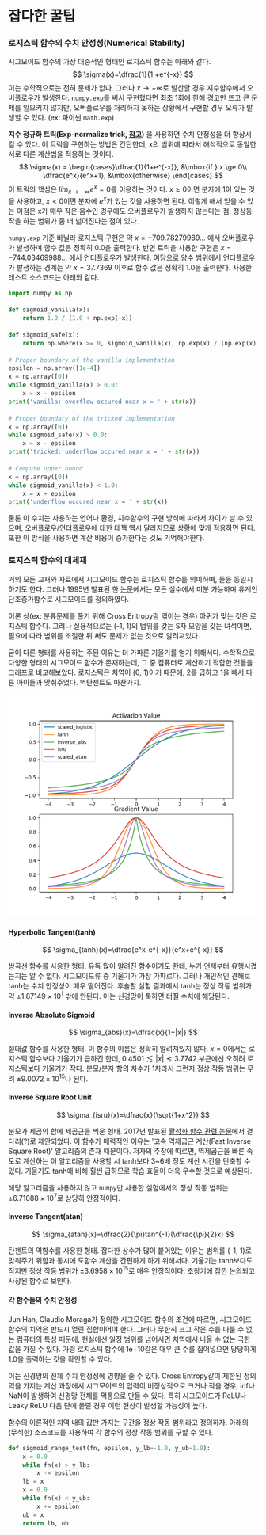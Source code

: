 # 잡다한 꿀팁

### 로지스틱 함수의 수치 안정성(Numerical Stability)

시그모이드 함수의 가장 대중적인 형태인 로지스틱 함수는 아래와 같다.
$$
\sigma(x)=\dfrac{1}{1 +e^{-x}}
$$
이는 수학적으로는 전혀 문제가 없다. 그러나 $x \to -\infty$로 발산할 경우 지수함수에서 오버플로우가 발생한다. `numpy.exp`를 써서 구현했다면 최초 1회에 한해 경고만 뜨고 큰 문제를 일으키지 않지만, 오버플로우를 처리하지 못하는 상황에서 구현할 경우 오류가 발생할 수 있다. (ex: 파이썬 `math.exp`)

**지수 정규화 트릭(Exp-normalize trick, [참고](https://timvieira.github.io/blog/post/2014/02/11/exp-normalize-trick/))** 을 사용하면 수치 안정성을 더 향상시킬 수 있다. 이 트릭을 구현하는 방법은 간단한데, x의 범위에 따라서 해석적으로 동일한 서로 다른 계산법을 적용하는 것이다.
$$
\sigma(x) = \begin{cases}\dfrac{1}{1+e^{-x}}, &\mbox{if } x \ge 0\\ \dfrac{e^x}{e^x+1}, &\mbox{otherwise} \end{cases}
$$
이 트릭의 핵심은 $lim_{x \to -\infty}e^x=0$를 이용하는 것이다. $x \ge 0$이면 분자에 1이 있는 것을 사용하고, $x < 0$이면 분자에 $e^x$가 있는 것을 사용하면 된다. 이렇게 해서 얻을 수 있는 이점은 x가 매우 작은 음수인 경우에도 오버플로우가 발생하지 않는다는 점, 정상동작을 하는 범위가 좀 더 넓어진다는 점이 있다.

`numpy.exp` 기준 바닐라 로지스틱 구현은 약 $x = -709.78279989...$ 에서 오버플로우가 발생하며 함수 값은 정확히 0.0을 출력한다. 반면 트릭을 사용한 구현은 $x = -744.03469988...$ 에서 언더플로우가 발생한다. 여담으로 양수 범위에서 언더플로우가 발생하는 경계는 약 $x = 37.7369$ 이후로 함수 값은 정확히 1.0을 출력한다. 사용한 테스트 소스코드는 아래와 같다.

```python
import numpy as np

def sigmoid_vanilla(x):
    return 1.0 / (1.0 + np.exp(-x))

def sigmoid_safe(x):
    return np.where(x >= 0, sigmoid_vanilla(x), np.exp(x) / (np.exp(x) + 1.0))

# Proper boundary of the vanilla implementation
epsilon = np.array([1e-4])
x = np.array([0])
while sigmoid_vanilla(x) > 0.0:
    x = x - epsilon
print('vanilla: overflow occured near x = ' + str(x))

# Proper boundary of the tricked implementation
x = np.array([0])
while sigmoid_safe(x) > 0.0:
    x = x - epsilon
print('tricked: underflow occured near x = ' + str(x))

# Compute upper bound
x = np.array([0])
while sigmoid_vanilla(x) < 1.0:
    x = x + epsilon
print('underflow occured near x = ' + str(x))
```

물론 이 수치는 사용하는 언어나 환경, 지수함수의 구현 방식에 따라서 차이가 날 수 있으며, 오버플로우/언더플로우에 대한 대책 역시 달라지므로 상황에 맞게 적용하면 된다. 또한 이 방식을 사용하면 계산 비용이 증가한다는 것도 기억해야한다.

### 로지스틱 함수의 대체재

거의 모든 교재와 자료에서 시그모이드 함수는 로지스틱 함수를 의미하며, 둘을 동일시하기도 한다. 그러나 1995년 발표된 한 [논문](https://link.springer.com/chapter/10.1007%2F3-540-59497-3_175)에서는 모든 실수에서 미분 가능하며 유계인 단조증가함수로 시그모이드를 정의하였다.

이론 상(ex: 분류문제를 풀기 위해 Cross Entropy랑 엮이는 경우) 아귀가 맞는 것은 로지스틱 함수다. 그러나 실용적으로는 (-1, 1)의 범위를 갖는 S자 모양을 갖는 녀석이면, 필요에 따라 범위를 조절한 뒤 써도 문제가 없는 것으로 알려져있다.

굳이 다른 형태를 사용하는 주된 이유는 더 가파른 기울기를 얻기 위해서다. 수학적으로 다양한 형태의 시그모이드 함수가 존재하는데, 그 중 컴퓨터로 계산하기 적합한 것들을 그래프로 비교해보았다. 로지스틱은 치역이 (0, 1)이기 때문에, 2를 곱하고 1을 빼서 다른 아이들과 맞춰주었다. 역탄젠트도 마찬가지.

![](./img/honey_tip/sigmoid.png)

#### Hyperbolic Tangent(tanh)

$$
\sigma_{tanh}(x)=\dfrac{e^x-e^{-x}}{e^x+e^{-x}}
$$

쌍곡선 함수를 사용한 형태. 유독 많이 알려진 함수이기도 한데, 누가 언제부터 유행시켰는지는 알 수 없다. 시그모이드류 중 기울기가 가장 가파르다. 그러나 개인적인 견해로 tanh는 수치 안정성이 매우 떨어진다. 후술할 실험 결과에서 tanh는 정상 작동 범위가 약 $\pm1.87149\times 10^1$ 밖에 안된다. 이는 신경망이 툭하면 터질 수치에 해당된다.

#### Inverse Absolute Sigmoid

$$
\sigma_{abs}(x)=\dfrac{x}{1+|x|}
$$

절대값 함수를 사용한 형태. 이 함수의 이름은 정확히 알려져있지 않다. $x = 0$에서는 로지스틱 함수보다 기울기가 급하긴 한데, $0.4501\lesssim |x| \lesssim 3.7742$ 부근에선 오히려 로지스틱보다 기울기가 작다. 분모/분자 항의 차수가 1차라서 그런지 정상 작동 범위는 무려 $\pm9.0072\times10^{15}$나 된다.

#### Inverse Square Root Unit

$$
\sigma_{isru}(x)=\dfrac{x}{\sqrt{1+x^2}}
$$

분모가 제곱의 합에 제곱근을 씌운 형태. 2017년 발표된 [활성화 함수 관련 논문](https://arxiv.org/abs/1710.09967)에서 곁다리(?)로 제안되었다. 이 함수가 매력적인 이유는 '고속 역제곱근 계산(Fast Inverse Square Root)' 알고리즘의 존재 때문이다. 저자의 주장에 따르면, 역제곱근을 빠른 속도로 계산하는 이 알고리즘을 사용할 시 tanh보다 3~6배 정도 계산 시간을 단축할 수 있다. 기울기도 tanh에 비해 훨씬 급하므로 학습 효율이 더욱 우수할 것으로 예상된다.

해당 알고리즘을 사용하지 않고 `numpy`만 사용한 실험에서의 정상 작동 범위는 $\pm6.71088\times10^7$로 상당히 안정적이다.

#### Inverse Tangent(atan)

$$
\sigma_{atan}(x)=\dfrac{2}{\pi}tan^{-1}(\dfrac{\pi}{2}x)
$$

탄젠트의 역함수를 사용한 형태. 잡다한 상수가 많이 붙어있는 이유는 범위를 (-1, 1)로 맞춰주기 위함과 동시에 도함수 계산을 간편하게 하기 위해서다. 기울기는 tanh보다도 작지만 정상 작동 범위가 $\pm3.6958\times10^{15}$로 매우 안정적이다. 초창기에 잠깐 논의되고 사장된 함수로 보인다.

#### 각 함수들의 수치 안정성

Jun Han, Claudio Moraga가 정의한 시그모이드 함수의 조건에 따르면, 시그모이드 함수의 치역은 반드시 열린 집합이어야 한다. 그러나 무한히 크고 작은 수를 다룰 수 없는 컴퓨터의 특성 때문에, 현실에선 일정 범위를 넘어서면 치역에서 나올 수 없는 극한 값을 가질 수 있다. 가령 로지스틱 함수에 1e+10같은 매우 큰 수를 집어넣으면 당당하게 1.0을 출력하는 것을 확인할 수 있다.

이는 신경망의 전체 수치 안정성에 영향을 줄 수 있다. Cross Entropy같이 제한된 정의역을 가지는 계산 과정에서 시그모이드의 입력이 비정상적으로 크거나 작을 경우, inf나 NaN이 발생하여 신경망 전체를 먹통으로 만들 수 있다. 특히 시그모이드가 ReLU나 Leaky ReLU 다음 단에 물릴 경우 이런 현상이 발생할 가능성이 높다.

함수의 이론적인 치역 내의 값만 가지는 구간을 정상 작동 범위라고 정의하자. 아래의 (무식한) 소스코드를 사용하여 각 함수의 정상 작동 범위를 구할 수 있다.

```python
def sigmoid_range_test(fn, epsilon, y_lb=-1.0, y_ub=1.0):
    x = 0.0
    while fn(x) > y_lb:
        x -= epsilon
    lb = x
    x = 0.0
    while fn(x) < y_ub:
        x += epsilon
    ub = x
    return lb, ub
```

